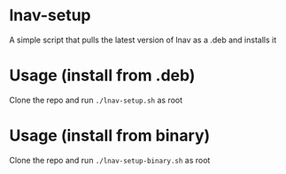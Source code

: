 # lnav-setup
A simple script that pulls the latest version of lnav as a .deb and installs it

# Usage (install from .deb)
Clone the repo and run `./lnav-setup.sh` as root

# Usage (install from binary)
Clone the repo and run `./lnav-setup-binary.sh` as root
